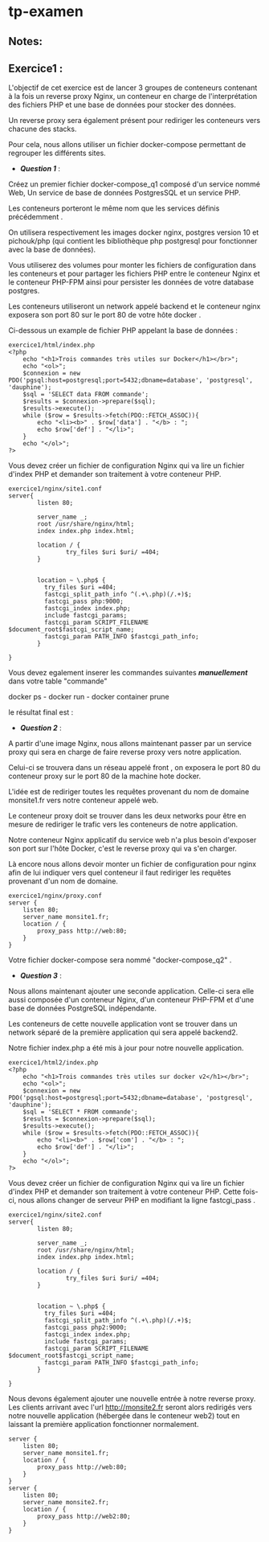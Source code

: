 # tp-examen

## Notes: 

## Exercice1 :
L'objectif de cet exercice est de lancer 3 groupes de conteneurs contenant à la fois un reverse proxy Nginx, un conteneur en charge de l'interprétation des fichiers PHP et une base de données pour stocker des données. 

Un reverse proxy sera également présent pour rediriger les conteneurs vers chacune des stacks. 

Pour cela, nous allons utiliser un fichier docker-compose permettant de regrouper les différents sites. 

* ***Question 1*** : 

Créez un premier fichier docker-compose_q1 composé d'un service nommé Web, Un service de base de données PostgresSQL et un service PHP. 

Les conteneurs porteront le même nom que les services définis précédemment . 

On utilisera respectivement les images docker nginx, postgres version 10 et pichouk/php (qui contient les bibliothèque php postgresql pour fonctionner avec la base de données). 

Vous utiliserez des volumes pour monter les fichiers de configuration dans les conteneurs et pour partager les fichiers PHP entre le conteneur Nginx et le conteneur PHP-FPM ainsi pour persister les données de votre database postgres. 

Les conteneurs utiliseront un network appelé backend et le conteneur nginx exposera son port 80 sur le port 80 de votre hôte docker .

Ci-dessous un example de fichier PHP appelant la base de données : 

```
exercice1/html/index.php
<?php
    echo "<h1>Trois commandes très utiles sur Docker</h1></br>";
    echo "<ol>";
    $connexion = new PDO('pgsql:host=postgresql;port=5432;dbname=database', 'postgresql', 'dauphine');
    $sql = 'SELECT data FROM commande';
    $results = $connexion->prepare($sql);
    $results->execute();
    while ($row = $results->fetch(PDO::FETCH_ASSOC)){
        echo "<li><b>" . $row['data'] . "</b> : ";
        echo $row['def'] . "</li>";
    }
    echo "</ol>";
?>
```

Vous devez créer un fichier de configuration Nginx qui va lire un fichier d'index PHP et demander son traitement à votre conteneur PHP. 

```
exercice1/nginx/site1.conf
server{
        listen 80;

        server_name _;
        root /usr/share/nginx/html;
        index index.php index.html;

        location / {
                try_files $uri $uri/ =404;
        }


        location ~ \.php$ {
          try_files $uri =404;
          fastcgi_split_path_info ^(.+\.php)(/.+)$;
          fastcgi_pass php:9000;
          fastcgi_index index.php;
          include fastcgi_params;
          fastcgi_param SCRIPT_FILENAME $document_root$fastcgi_script_name;
          fastcgi_param PATH_INFO $fastcgi_path_info;
        }

}
```

Vous devez egalement inserer les commandes suivantes ***manuellement*** dans votre table "commande"

docker ps - docker run - docker container prune 


le résultat final est : 

* ***Question 2*** : 

A partir d'une image Nginx, nous allons maintenant passer par un service proxy qui sera en charge de faire reverse proxy vers notre application. 

Celui-ci se trouvera dans un réseau appelé front , on exposera le port 80 du conteneur proxy sur le port 80 de la machine hote docker. 

L'idée est de rediriger toutes les requêtes provenant du nom de domaine monsite1.fr vers notre conteneur appelé web. 

Le conteneur proxy doit se trouver dans les deux networks pour être en mesure de rediriger le trafic vers les conteneurs de notre application. 

Notre conteneur Nginx applicatif du service web n'a plus besoin d'exposer son port sur l'hôte Docker, c'est le reverse proxy qui va s'en charger. 

Là encore nous allons devoir monter un fichier de configuration pour nginx afin de lui indiquer vers quel conteneur il faut rediriger les requêtes provenant d'un nom de domaine. 

```
exercice1/nginx/proxy.conf
server {
	listen 80;
	server_name monsite1.fr;
	location / {
        proxy_pass http://web:80;
    }
}
```

Votre fichier docker-compose sera nommé "docker-compose_q2" . 

* ***Question 3*** : 

Nous allons maintenant ajouter une seconde application. Celle-ci sera elle aussi composée d'un conteneur Nginx, d'un conteneur PHP-FPM et d'une base de données PostgreSQL indépendante. 

Les conteneurs de cette nouvelle application vont se trouver dans un network séparé de la première application qui sera appelé backend2. 

Notre fichier index.php a été mis à jour pour notre nouvelle application.

```
exercice1/html2/index.php
<?php
    echo "<h1>Trois commandes très utiles sur docker v2</h1></br>";
    echo "<ol>";
    $connexion = new PDO('pgsql:host=postgresql;port=5432;dbname=database', 'postgresql', 'dauphine');
    $sql = 'SELECT * FROM commande';
    $results = $connexion->prepare($sql);
    $results->execute();
    while ($row = $results->fetch(PDO::FETCH_ASSOC)){
        echo "<li><b>" . $row['com'] . "</b> : ";
        echo $row['def'] . "</li>";
    }
    echo "</ol>";
?>
```
Vous devez créer un fichier de configuration Nginx qui va lire un fichier d'index PHP et demander son traitement à votre conteneur PHP. Cette fois-ci, nous allons changer de serveur PHP en modifiant la ligne fastcgi_pass .

```
exercice1/nginx/site2.conf
server{
        listen 80;

        server_name _;
        root /usr/share/nginx/html;
        index index.php index.html;

        location / {
                try_files $uri $uri/ =404;
        }


        location ~ \.php$ {
          try_files $uri =404;
          fastcgi_split_path_info ^(.+\.php)(/.+)$;
          fastcgi_pass php2:9000;
          fastcgi_index index.php;
          include fastcgi_params;
          fastcgi_param SCRIPT_FILENAME $document_root$fastcgi_script_name;
          fastcgi_param PATH_INFO $fastcgi_path_info;
        }

}
```
Nous devons également ajouter une nouvelle entrée à notre reverse proxy. Les clients arrivant avec l'url http://monsite2.fr seront alors redirigés vers notre nouvelle application (hébergée dans le conteneur web2) tout en laissant la première application fonctionner normalement. 
```
server {
	listen 80;
	server_name monsite1.fr;
	location / {
        proxy_pass http://web:80;
    }
}
server {
	listen 80;
	server_name monsite2.fr;
	location / {
        proxy_pass http://web2:80;
    }
}
```
